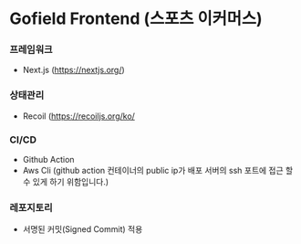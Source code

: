 # Gofield Frontend (스포츠 이커머스)

### 프레임워크
- Next.js (https://nextjs.org/)

### 상태관리
- Recoil (https://recoiljs.org/ko/

### CI/CD
- Github Action
- Aws Cli (github action 컨테이너의 public ip가 배포 서버의 ssh 포트에 접근 할 수 있게 하기 위함입니다.)

### 레포지토리
- 서명된 커밋(Signed Commit) 적용
